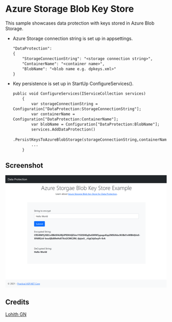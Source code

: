 Azure Storage Blob Key Store
========

This sample showcases data protection with keys stored in Azure Blob Storage.

* Azure Storage connection string is set up in appsettings.
    ```
    "DataProtection": 
    {
        "StorageConnectionString": "<storage connection string>",
        "ContainerName": "<container name>",
        "BlobName": "<blob name e.g. dpkeys.xml>"
    }
    ```
* Key persistence is set up in StartUp ConfigureServices().
    ```
    public void ConfigureServices(IServiceCollection services)
        {
            var storageConnectionString = Configuration["DataProtection:StorageConnectionString"];
            var containerName = Configuration["DataProtection:ContainerName"];
            var blobName = Configuration["DataProtection:BlobName"];
            services.AddDataProtection()
                    .PersistKeysToAzureBlobStorage(storageConnectionString,containerName,blobName);
            ...
        }
    ```

## Screenshot
<img src="assets/main-page.png">

## Credits
[Lohith GN](https://github.com/lohithgn)